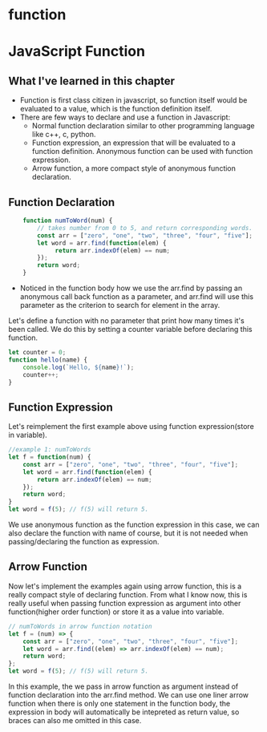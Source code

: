 # function

# JavaScript Function

## What I've learned in this chapter
- Function is first class citizen in  javascript, so function itself would be evaluated to a value, which is the function definition itself.
- There are few ways to declare and use a function in Javascript:
	- Normal function declaration similar to other programming language like c++, c, python.
	- Function expression, an expression that will be evaluated to a function definition. Anonymous function can be used with function expression.
	- Arrow function, a more compact style of anonymous function declaration.

## Function Declaration
```javascript
	function numToWord(num) {
	    // takes number from 0 to 5, and return corresponding words.
	    const arr = ["zero", "one", "two", "three", "four", "five"];
	    let word = arr.find(function(elem) {
	         return arr.indexOf(elem) == num;   
	    });
	    return word;
    }
```

- Noticed in the function body how we use the arr.find by passing an anonymous call back function as a parameter, and arr.find will use this parameter as the criterion to search for element in the array.

Let's define a function with no parameter that print how many times it's been called. We do this by setting a counter variable before declaring this function.
``` javascript
let counter = 0;
function hello(name) {
	console.log(`Hello, ${name}!`);
	counter++;
}
```

## Function Expression
Let's reimplement the first example above using function expression(store in variable).
```javascript
//example 1: numToWords
let f = function(num) {
	const arr = ["zero", "one", "two", "three", "four", "five"];
	let word = arr.find(function(elem) {
	    return arr.indexOf(elem) == num;   
	});
	return word;
}
let word = f(5); // f(5) will return 5.
```

We use anonymous function as the function expression in this case, we can also declare the function with name of course, but it is not needed when passing/declaring the function as expression.

## Arrow Function
Now let's implement the examples again using arrow function, this is a really compact style of declaring function. From what I know now, this is really useful when passing function expression as argument into other function(higher order function) or store it as a value into variable.
```javascript
// numToWords in arrow function notation
let f = (num) => {
    const arr = ["zero", "one", "two", "three", "four", "five"];
	let word = arr.find((elem) => arr.indexOf(elem) == num);
	return word;
};
let word = f(5); // f(5) will return 5.
```

In this example, the we pass in arrow function as argument instead of function declaration into the arr.find method. We can use one liner arrow function when there is only one statement in the function body, the expression in body will automatically be intepreted as return value, so braces can also me omitted in this case.
